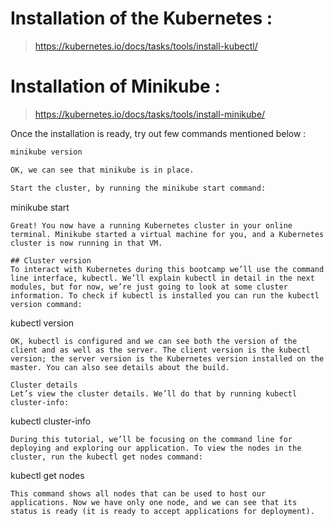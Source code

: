 # Installation of the Kubernetes : 

> https://kubernetes.io/docs/tasks/tools/install-kubectl/

# Installation of Minikube : 

> https://kubernetes.io/docs/tasks/tools/install-minikube/

Once the installation is ready, try out few commands mentioned below : 
```bash
minikube version

OK, we can see that minikube is in place.

Start the cluster, by running the minikube start command:
```
minikube start
```
Great! You now have a running Kubernetes cluster in your online terminal. Minikube started a virtual machine for you, and a Kubernetes cluster is now running in that VM.

## Cluster version
To interact with Kubernetes during this bootcamp we’ll use the command line interface, kubectl. We’ll explain kubectl in detail in the next modules, but for now, we’re just going to look at some cluster information. To check if kubectl is installed you can run the kubectl version command:
```
kubectl version
```
OK, kubectl is configured and we can see both the version of the client and as well as the server. The client version is the kubectl version; the server version is the Kubernetes version installed on the master. You can also see details about the build.

Cluster details
Let’s view the cluster details. We’ll do that by running kubectl cluster-info:
```
kubectl cluster-info
```
During this tutorial, we’ll be focusing on the command line for deploying and exploring our application. To view the nodes in the cluster, run the kubectl get nodes command:
```
kubectl get nodes
```
This command shows all nodes that can be used to host our applications. Now we have only one node, and we can see that its status is ready (it is ready to accept applications for deployment).


